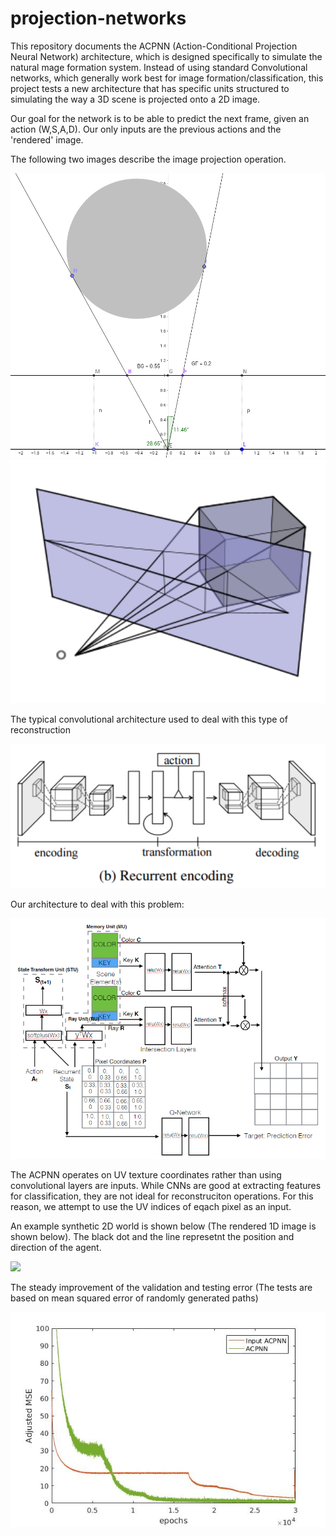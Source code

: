 # projection-networks

This repository documents the ACPNN (Action-Conditional Projection Neural Network) architecture, which is designed specifically to
simulate the natural mage formation system. Instead of using standard Convolutional networks, which generally work best for 
image formation/classification, this project tests a new architecture that has specific units structured to simulating the way a 3D scene 
is projected onto a 2D image.

Our goal for the network is to be able to predict the next frame, given an action (W,S,A,D). Our only inputs are the previous actions and the 'rendered' image.

The following two images describe the image projection operation.

<img src="https://github.com/SaipraveenB/projection-networks/blob/master/perspective-diagram.png" width="512">
<img src="https://github.com/SaipraveenB/projection-networks/blob/master/perspective.png" width="512">

The typical convolutional architecture used to deal with this type of reconstruction 

<img src="https://github.com/SaipraveenB/projection-networks/blob/master/conv-deconv.PNG" width="512">

Our architecture to deal with this problem: 

<img src="https://github.com/SaipraveenB/projection-networks/blob/master/acpnn-relu-dqn-2.png" width="512">

The ACPNN operates on UV texture coordinates rather than using convolutional layers are inputs. While CNNs are good at extracting features for classification, they are not ideal for reconstruciton operations. For this reason, we attempt to use the UV indices of eqach pixel as an input.

An example synthetic 2D world is shown below (The rendered 1D image is shown below). The black dot and the line represetnt the position and direction of the agent.

<img src="https://github.com/SaipraveenB/projection-networks/blob/master/doubleline-wp.png" width="512">

The steady improvement of the validation and testing error (The tests are based on mean squared error of randomly generated paths)

<img src="https://github.com/SaipraveenB/projection-networks/blob/master/inpacpnn_wo_conv.jpg" width="512">

